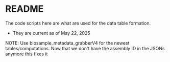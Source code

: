 # README
The code scripts here are what are used for the data table formation.
- They are current as of May 22, 2025

NOTE: Use biosample_metadata_grabberV4 for the newest tables/computations. Now that we don't have the assembly ID in the JSONs anymore this fixes it
